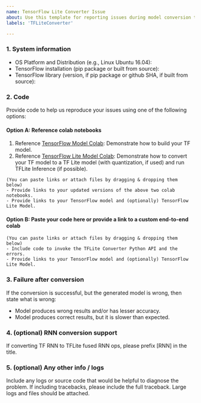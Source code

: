 ```yaml
---
name: TensorFlow Lite Converter Issue
about: Use this template for reporting issues during model conversion to TFLite
labels: 'TFLiteConverter'

---
```


### 1. System information

- OS Platform and Distribution (e.g., Linux Ubuntu 16.04):
- TensorFlow installation (pip package or built from source):
- TensorFlow library (version, if pip package or github SHA, if built from source):

### 2. Code

Provide code to help us reproduce your issues using one of the following options:

#### Option A: Reference colab notebooks

1)  Reference [TensorFlow Model Colab](https://colab.research.google.com/gist/ymodak/e96a4270b953201d5362c61c1e8b78aa/tensorflow-datasets.ipynb?authuser=1): Demonstrate how to build your TF model.
2)  Reference [TensorFlow Lite Model Colab](https://colab.research.google.com/gist/ymodak/0dfeb28255e189c5c48d9093f296e9a8/tensorflow-lite-debugger-colab.ipynb): Demonstrate how to convert your TF model to a TF Lite model (with quantization, if used) and run TFLite Inference (if possible).

```
(You can paste links or attach files by dragging & dropping them below)
- Provide links to your updated versions of the above two colab notebooks.
- Provide links to your TensorFlow model and (optionally) TensorFlow Lite Model.
```

#### Option B: Paste your code here or provide a link to a custom end-to-end colab

```
(You can paste links or attach files by dragging & dropping them below)
- Include code to invoke the TFLite Converter Python API and the errors.
- Provide links to your TensorFlow model and (optionally) TensorFlow Lite Model.
```

### 3. Failure after conversion
If the conversion is successful, but the generated model is wrong, then state what is wrong:

- Model produces wrong results and/or has lesser accuracy.
- Model produces correct results, but it is slower than expected.

### 4. (optional) RNN conversion support
If converting TF RNN to TFLite fused RNN ops, please prefix [RNN] in the title.

### 5. (optional) Any other info / logs
Include any logs or source code that would be helpful to diagnose the problem. If including tracebacks, please include the full traceback. Large logs and files should be attached.